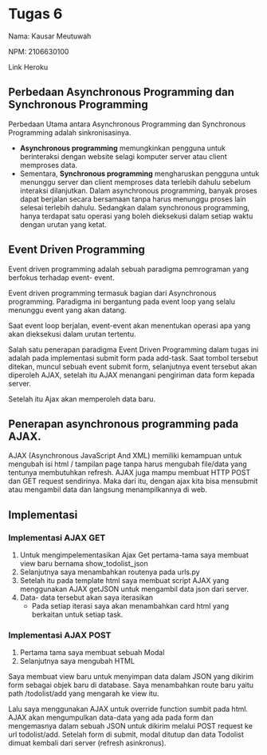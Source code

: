 # Tugas 6

Nama: Kausar Meutuwah

NPM: 2106630100

Link Heroku

## Perbedaan Asynchronous Programming dan Synchronous Programming

Perbedaan Utama antara Asynchronous Programming dan Synchronous Programming adalah sinkronisasinya. 
- **Asynchronous programming** memungkinkan pengguna untuk berinteraksi dengan website selagi komputer server atau client
memproses data. 
- Sementara, **Synchronous programming** mengharuskan pengguna untuk menunggu server dan client memproses data terlebih
dahulu sebelum interaksi dilanjutkan. Dalam asynchronous programming, banyak proses dapat berjalan secara bersamaan
tanpa harus menunggu proses lain selesai terlebih dahulu. Sedangkan dalam synchronous programming, hanya terdapat satu
operasi yang boleh dieksekusi dalam setiap waktu dengan urutan yang ketat.

## Event Driven Programming

Event driven programming adalah sebuah paradigma pemrograman yang berfokus terhadap event- event. 

Event driven programming termasuk bagian dari Asynchronous programming. 
Paradigma ini bergantung pada event loop yang selalu menunggu
event yang akan datang. 

Saat event loop berjalan, event-event akan menentukan operasi apa yang akan dieksekusi dalam
urutan tertentu.

Salah satu penerapan paradigma Event Driven Programming dalam tugas ini adalah pada implementasi submit form pada add-task. 
Saat tombol tersebut ditekan, muncul sebuah event submit form, selanjutnya event tersebut akan diperoleh AJAX, setelah itu AJAX menangani pengiriman data form kepada server.

Setelah itu Ajax akan memperoleh data baru.

## Penerapan asynchronous programming pada AJAX.

AJAX (Asynchronous JavaScript And XML) memiliki kemampuan untuk mengubah isi html / tampilan page tanpa harus mengubah
file/data yang tentunya membutuhkan refresh. AJAX juga mampu membuat HTTP POST dan GET request sendirinya. Maka dari
itu, dengan ajax kita bisa mensubmit atau mengambil data dan langsung menampilkannya di web.

## Implementasi

### Implementasi AJAX GET

1. Untuk mengimpelementasikan Ajax Get pertama-tama saya membuat view baru bernama show_todolist_json
2. Selanjutnya saya menambahkan routenya pada urls.py
3. Setelah itu pada template html saya membuat script AJAX yang menggunakan AJAX getJSON untuk mengambil data json dari server. 
4. Data- data tersebut akan saya iterasikan 
   - Pada setiap iterasi saya akan menambahkan card html yang berkaitan untuk setiap task.

### Implementasi AJAX POST

1. Pertama tama saya membuat sebuah Modal
2. Selanjutnya saya mengubah HTML

Saya membuat view baru untuk menyimpan data dalam JSON yang dikirim form sebagai objek baru di database. Saya
menambahkan route baru yaitu path /todolist/add yang mengarah ke view itu.

Lalu saya menggunakan AJAX untuk override function sumbit pada html. AJAX akan mengumpulkan data-data yang ada pada form
dan mengemasnya dalam sebuah JSON untuk dikirim melalui POST request ke url todolist/add. Setelah form di submit, modal
ditutup dan data Todolist dimuat kembali dari server (refresh asinkronus).



